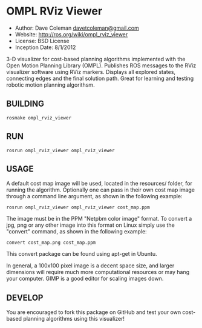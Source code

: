 OMPL RViz Viewer
==========
* Author: Dave Coleman <davetcoleman@gmail.com>
* Website: http://ros.org/wiki/ompl_rviz_viewer
* License: BSD License
* Inception Date: 8/1/2012

3-D visualizer for cost-based planning algorithms implemented with the Open Motion Planning Library (OMPL). Publishes ROS messages to the RViz visualizer software using RViz markers. Displays all explored states, connecting edges and the final solution path. Great for learning and testing robotic motion planning algorithsm.


BUILDING
---------

    rosmake ompl_rviz_viewer

RUN
---------

    rosrun ompl_rviz_viewer ompl_rviz_viewer


USAGE
---------

A default cost map image will be used, located in the resources/ folder, for running the algorithm. Optionally one can pass in their own cost map image through a command line argument, as shown in the following example:

    rosrun ompl_rviz_viewer ompl_rviz_viewer cost_map.ppm

The image must be in the PPM "Netpbm color image" format. To convert a jpg, png or any other image into this format on Linux simply use the "convert" command, as shown in the following example:

    convert cost_map.png cost_map.ppm

This convert package can be found using apt-get in Ubuntu.

In general, a 100x100 pixel image is a decent space size, and larger dimensions will require much more computational resources or may hang your computer. GIMP is a good editor for scaling images down.


DEVELOP
---------

You are encouraged to fork this package on GitHub and test your own cost-based planning algorithms using this visualizer!